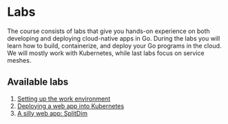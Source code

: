 # Labs

The course consists of labs that give you hands-on experience on both
developing and deploying cloud-native apps in Go. During the labs you
will learn how to build, containerize, and deploy your Go programs in
the cloud. We will mostly work with Kubernetes, while last labs focus
on service meshes.

## Available labs

1. [Setting up the work environment](01-setup/)
1. [Deploying a web app into Kubernetes](02-webapps/)
1. [A silly web app: SplitDim](02-splitdim/)

<!-- Local Variables: -->
<!-- mode: markdown; coding: utf-8 -->
<!-- auto-fill-mode: nil -->
<!-- visual-line-mode: 1 -->
<!-- markdown-enable-math: t -->
<!-- End: -->
